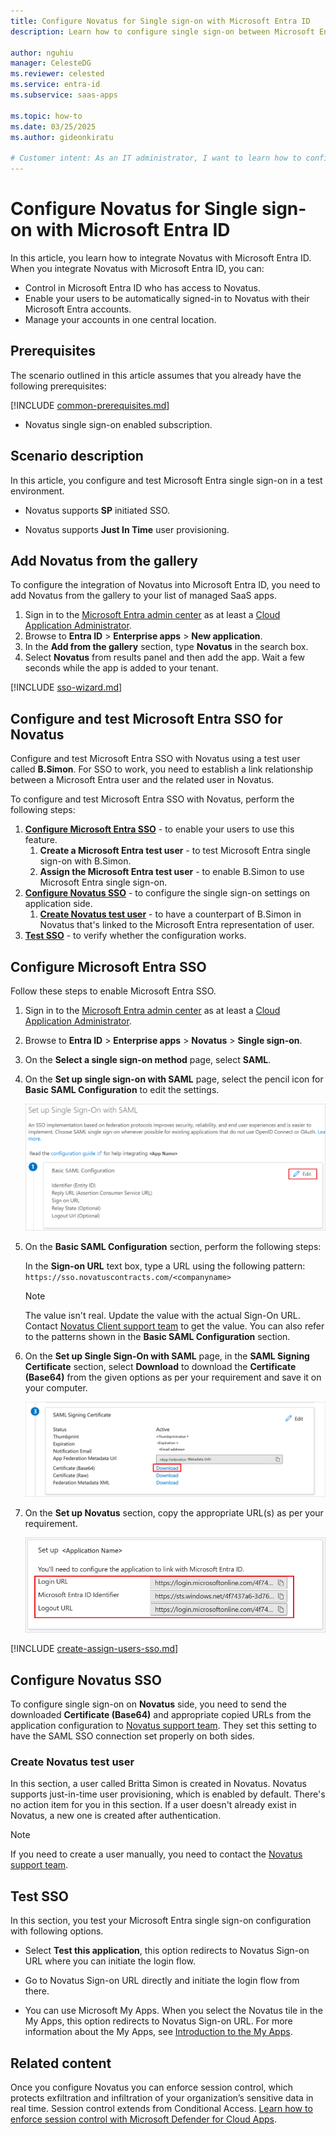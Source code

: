 ```yaml
---
title: Configure Novatus for Single sign-on with Microsoft Entra ID
description: Learn how to configure single sign-on between Microsoft Entra ID and Novatus.

author: nguhiu
manager: CelesteDG
ms.reviewer: celested
ms.service: entra-id
ms.subservice: saas-apps

ms.topic: how-to
ms.date: 03/25/2025
ms.author: gideonkiratu

# Customer intent: As an IT administrator, I want to learn how to configure single sign-on between Microsoft Entra ID and Novatus so that I can control who has access to Novatus, enable automatic sign-in with Microsoft Entra accounts, and manage my accounts in one central location.
---
```

# Configure Novatus for Single sign-on with Microsoft Entra ID

In this article,  you learn how to integrate Novatus with Microsoft Entra ID. When you integrate Novatus with Microsoft Entra ID, you can:

* Control in Microsoft Entra ID who has access to Novatus.
* Enable your users to be automatically signed-in to Novatus with their Microsoft Entra accounts.
* Manage your accounts in one central location.

## Prerequisites

The scenario outlined in this article assumes that you already have the following prerequisites:

[!INCLUDE [common-prerequisites.md](~/identity/saas-apps/includes/common-prerequisites.md)]
* Novatus single sign-on enabled subscription.

## Scenario description

In this article,  you configure and test Microsoft Entra single sign-on in a test environment.

* Novatus supports **SP** initiated SSO.

* Novatus supports **Just In Time** user provisioning.

## Add Novatus from the gallery

To configure the integration of Novatus into Microsoft Entra ID, you need to add Novatus from the gallery to your list of managed SaaS apps.

1. Sign in to the [Microsoft Entra admin center](https://entra.microsoft.com) as at least a [Cloud Application Administrator](~/identity/role-based-access-control/permissions-reference.md#cloud-application-administrator).
1. Browse to **Entra ID** > **Enterprise apps** > **New application**.
1. In the **Add from the gallery** section, type **Novatus** in the search box.
1. Select **Novatus** from results panel and then add the app. Wait a few seconds while the app is added to your tenant.

 [!INCLUDE [sso-wizard.md](~/identity/saas-apps/includes/sso-wizard.md)]

<a name='configure-and-test-azure-ad-sso-for-novatus'></a>

## Configure and test Microsoft Entra SSO for Novatus

Configure and test Microsoft Entra SSO with Novatus using a test user called **B.Simon**. For SSO to work, you need to establish a link relationship between a Microsoft Entra user and the related user in Novatus.

To configure and test Microsoft Entra SSO with Novatus, perform the following steps:

1. **[Configure Microsoft Entra SSO](#configure-azure-ad-sso)** - to enable your users to use this feature.
    1. **Create a Microsoft Entra test user** - to test Microsoft Entra single sign-on with B.Simon.
    2. **Assign the Microsoft Entra test user** - to enable B.Simon to use Microsoft Entra single sign-on.
2. **[Configure Novatus SSO](#configure-novatus-sso)** - to configure the single sign-on settings on application side.
    1. **[Create Novatus test user](#create-novatus-test-user)** - to have a counterpart of B.Simon in Novatus that's linked to the Microsoft Entra representation of user.
3. **[Test SSO](#test-sso)** - to verify whether the configuration works.

<a name='configure-azure-ad-sso'></a>

## Configure Microsoft Entra SSO

Follow these steps to enable Microsoft Entra SSO.

1. Sign in to the [Microsoft Entra admin center](https://entra.microsoft.com) as at least a [Cloud Application Administrator](~/identity/role-based-access-control/permissions-reference.md#cloud-application-administrator).
1. Browse to **Entra ID** > **Enterprise apps** > **Novatus** > **Single sign-on**.
1. On the **Select a single sign-on method** page, select **SAML**.
1. On the **Set up single sign-on with SAML** page, select the pencil icon for **Basic SAML Configuration** to edit the settings.

   ![Screenshot showing the edit Basic SAML Configuration screen.](common/edit-urls.png)

1. On the **Basic SAML Configuration** section, perform the following steps:

    In the **Sign-on URL** text box, type a URL using the following pattern:
    `https://sso.novatuscontracts.com/<companyname>`

	> [!NOTE]
	> The value isn't real. Update the value with the actual Sign-On URL. Contact [Novatus Client support team](mailto:jvinci@novatusinc.com) to get the value. You can also refer to the patterns shown in the **Basic SAML Configuration** section.

1. On the **Set up Single Sign-On with SAML** page, in the **SAML Signing Certificate** section, select **Download** to download the **Certificate (Base64)** from the given options as per your requirement and save it on your computer.

	![The Certificate download link](common/certificatebase64.png)

1. On the **Set up Novatus** section, copy the appropriate URL(s) as per your requirement.

	![Copy configuration URLs](common/copy-configuration-urls.png)

<a name='create-an-azure-ad-test-user'></a>

[!INCLUDE [create-assign-users-sso.md](~/identity/saas-apps/includes/create-assign-users-sso.md)]

## Configure Novatus SSO

To configure single sign-on on **Novatus** side, you need to send the downloaded **Certificate (Base64)** and appropriate copied URLs from the application configuration to [Novatus support team](mailto:jvinci@novatusinc.com). They set this setting to have the SAML SSO connection set properly on both sides.

### Create Novatus test user

In this section, a user called Britta Simon is created in Novatus. Novatus supports just-in-time user provisioning, which is enabled by default. There's no action item for you in this section. If a user doesn't already exist in Novatus, a new one is created after authentication.

>[!NOTE]
>If you need to create a user manually, you need to contact the [Novatus support team](mailto:jvinci@novatusinc.com). 
> 

## Test SSO

In this section, you test your Microsoft Entra single sign-on configuration with following options. 

* Select **Test this application**, this option redirects to Novatus Sign-on URL where you can initiate the login flow. 

* Go to Novatus Sign-on URL directly and initiate the login flow from there.

* You can use Microsoft My Apps. When you select the Novatus tile in the My Apps, this option redirects to Novatus Sign-on URL. For more information about the My Apps, see [Introduction to the My Apps](https://support.microsoft.com/account-billing/sign-in-and-start-apps-from-the-my-apps-portal-2f3b1bae-0e5a-4a86-a33e-876fbd2a4510).

## Related content

Once you configure Novatus you can enforce session control, which protects exfiltration and infiltration of your organization’s sensitive data in real time. Session control extends from Conditional Access. [Learn how to enforce session control with Microsoft Defender for Cloud Apps](/cloud-app-security/proxy-deployment-aad).
